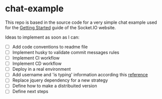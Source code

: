# chat-example

This repo is based in the source code for a very simple chat example used for
the [Getting Started](http://socket.io/get-started/chat/) guide
of the Socket.IO website.

Ideas to implement as soon as I can:
- [ ] Add code conventions to readme file 
- [ ] Implement husky to validate commit messages rules
- [ ] Implement CI workflow
- [ ] Implement CD workflow
- [ ] Deploy in a real environment
- [ ] Add username and 'is typing' information according this [reference](https://livecodestream.dev/post/2020-07-11-a-starter-guide-to-building-real-time-applications-with-nodejs/)
- [ ] Replace jquery dependency for a new strategy
- [ ] Define how to make a distribuited version
- [ ] Define next steps
